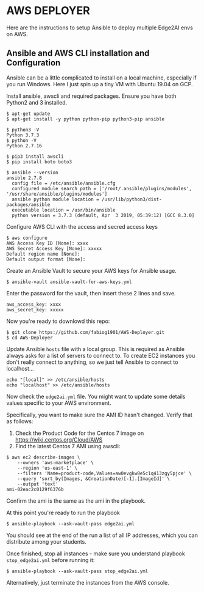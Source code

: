 # AWS DEPLOYER

Here are the instructions to setup Ansible to deploy multiple Edge2AI envs on AWS. 

## Ansible and AWS CLI installation and Configuration 

Ansible can be a little complicated to install on a local machine, especially if you run Windows. Here I just spin up a tiny VM with Ubuntu 19.04 on GCP.

Install ansible, awscli and required packages. Ensure you have both Python2 and 3 installed.
```
$ apt-get update
$ apt-get install -y python python-pip python3-pip ansible 

$ python3 -V
Python 3.7.3
$ python -V
Python 2.7.16

$ pip3 install awscli
$ pip install boto boto3

$ ansible --version
ansible 2.7.8
  config file = /etc/ansible/ansible.cfg
  configured module search path = ['/root/.ansible/plugins/modules', '/usr/share/ansible/plugins/modules']
  ansible python module location = /usr/lib/python3/dist-packages/ansible
  executable location = /usr/bin/ansible
  python version = 3.7.3 (default, Apr  3 2019, 05:39:12) [GCC 8.3.0]
```

Configure AWS CLI with the access and secred access keys
```
$ aws configure
AWS Access Key ID [None]: xxxx
AWS Secret Access Key [None]: xxxxx
Default region name [None]: 
Default output format [None]: 
```

Create an Ansible Vault to secure your AWS keys for Ansible usage. 
```
$ ansible-vault ansible-vault-for-aws-keys.yml
```

Enter the password for the vault, then insert these 2 lines and save.
```
aws_access_key: xxxx
aws_secret_key: xxxxx
```

Now you're ready to downlowd this repo:
```
$ git clone https://github.com/fabiog1901/AWS-Deployer.git
$ cd AWS-Deployer
```

Update Ansible `hosts` file with a local group. This is required as Ansible always asks for a list of servers to connect to. To create EC2 instances you don't really connect to anything, so we just tell Ansible to connect to localhost...
```
echo "[local]" >> /etc/ansible/hosts
echo "localhost" >> /etc/ansible/hosts
```

Now check the `edge2ai.yml` file. You might want to update some details values specific to your AWS environment.

Specifically, you want to make sure the AMI ID hasn't changed. Verify that as follows:

1. Check the Product Code for the Centos 7 image on https://wiki.centos.org/Cloud/AWS
2. Find the latest Centos 7 AMI using awscli:
```
$ aws ec2 describe-images \
    --owners 'aws-marketplace' \
    --region 'us-east-1' \
    --filters 'Name=product-code,Values=aw0evgkw8e5c1q413zgy5pjce' \
    --query 'sort_by(Images, &CreationDate)[-1].[ImageId]' \
    --output 'text'
ami-02eac2c0129f6376b
```

Confirm the ami is the same as the ami in the playbook.


At this point you're ready to run the playbook
```
$ ansible-playbook --ask-vault-pass edge2ai.yml
```

You should see at the end of the run a list of all IP addresses, which you can distribute among your students.


Once finished, stop all instances - make sure you understand playbook `stop_edge2ai.yml` before running it:
```
$ ansible-playbook --ask-vault-pass stop_edge2ai.yml
```
Alternatively, just terminate the instances from the AWS console.


